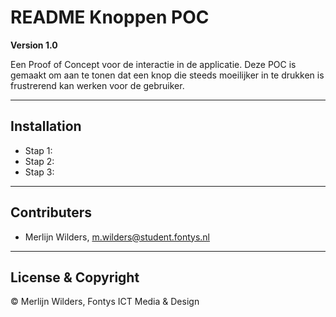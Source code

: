 # README Knoppen POC

**Version 1.0**

Een Proof of Concept voor de interactie in de applicatie.
Deze POC is gemaakt om aan te tonen dat een knop die steeds moeilijker in te drukken is frustrerend kan werken voor de gebruiker.

---

## Installation
- Stap 1:
- Stap 2:
- Stap 3:


---

## Contributers

- Merlijn Wilders, m.wilders@student.fontys.nl

---

## License & Copyright

© Merlijn Wilders, Fontys ICT Media & Design
